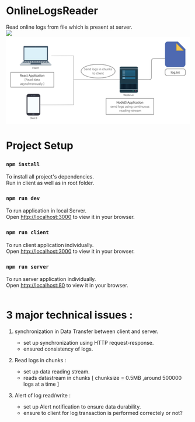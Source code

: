 # OnlineLogsReader
Read online logs from file which is present at server.<br>
<img src="./inotebook.png"><br>
<img src="./Architecture.png"><br>

# Project Setup

### `npm install`

To install all project's dependencies.\
Run in client as well as in root folder.

### `npm run dev`

To run application in local Server.\
Open [http://localhost:3000](http://localhost:3000) to view it in your browser.

### `npm run client`

To run client application individually.\
Open [http://localhost:3000](http://localhost:3000) to view it in your browser.

### `npm run server`

To run server application individually.\
Open [http://localhost:80](http://localhost:80) to view it in your browser.<br/><br/>


# 3 major technical issues : 
1. synchronization in Data Transfer between client and server.
    - set up synchronization using HTTP request-response.
    - ensured consistency of logs.
    
2. Read logs in chunks : 
    - set up data reading stream.
    - reads datastream in chunks [ chunksize = 0.5MB ,around 500000 logs at a time ]
    
3. Alert of log read/write : 
    - set up Alert notification to ensure data durability.
    - ensure to client for log transaction is performed correctely or not?

